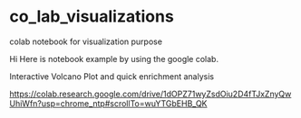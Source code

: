 # co_lab_visualizations
colab notebook for visualization purpose

Hi Here is notebook example by using the google colab. 

Interactive Volcano Plot and quick enrichment analysis

https://colab.research.google.com/drive/1dOPZ71wyZsdOiu2D4fTJxZnyQwUhiWfn?usp=chrome_ntp#scrollTo=wuYTGbEHB_QK
